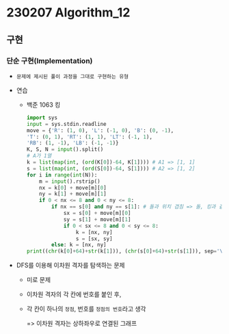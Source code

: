 # 230207 Algorithm_12

## 구현

### 단순 구현(Implementation)

- `문제에 제시된 풀이 과정을 그대로 구현하는 유형`

- 연습
    - 백준 1063 킹
        ```python
        import sys
        input = sys.stdin.readline
        move = {'R': (1, 0), 'L': (-1, 0), 'B': (0, -1), 
        'T': (0, 1), 'RT': (1, 1), 'LT': (-1, 1), 
        'RB': (1, -1), 'LB': (-1, -1)}
        K, S, N = input().split()
        # A가 1열
        k = list(map(int, (ord(K[0])-64, K[1]))) # A1 => [1, 1]
        s = list(map(int, (ord(S[0])-64, S[1]))) # A2 => [1, 2]
        for i in range(int(N)):
            m = input().rstrip()
            nx = k[0] + move[m][0]
            ny = k[1] + move[m][1]
            if 0 < nx <= 8 and 0 < ny <= 8:
                if nx == s[0] and ny == s[1]: # 돌과 위치 겹침 => 돌, 킹과 같은 방향으로 한 칸 이동
                    sx = s[0] + move[m][0]
                    sy = s[1] + move[m][1]
                    if 0 < sx <= 8 and 0 < sy <= 8:
                        k = [nx, ny]
                        s = [sx, sy]
                else: k = [nx, ny]
        print((chr(k[0]+64)+str(k[1])), (chr(s[0]+64)+str(s[1])), sep='\n')
        ```

- DFS를 이용해 이차원 격자를 탐색하는 문제
    - 미로 문제
    - 이차원 격자의 각 칸에 번호를 붙인 후,
    - 각 칸이 하나의 `정점`, 번호를 `정점의 번호`라고 생각

        => 이차원 격자는 상하좌우로 연결된 그래프